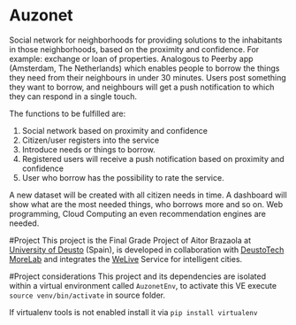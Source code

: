 # Auzonet
Social network for neighborhoods for providing solutions to the inhabitants in those neighborhoods, based on the proximity and confidence. For example: exchange or loan of properties. Analogous to Peerby app (Amsterdam, The Netherlands) which enables people to borrow the things they need from their neighbours in under 30 minutes. Users post something they want to borrow, and neighbours will get a push notification to which they can respond in a single touch.

The functions to be fulfilled are:
1. Social network based on proximity and confidence
2. Citizen/user registers into the service
3. Introduce needs or things to borrow.
4. Registered users will receive a push notification based on proximity and confidence
5. User who borrow has the possibility to rate the service.

A new dataset will be created with all citizen needs in time. A dashboard will show what are the most needed things, who borrows more and so on.
Web programming, Cloud Computing an even recommendation engines are needed.

#Project
This project is the Final Grade Project of Aitor Brazaola at [University of Deusto](http://www.deusto.es) (Spain), is developed in collaboration with [DeustoTech MoreLab](http://morelab.deusto.es) and integrates the [WeLive](http://welive.eu) Service for intelligent cities.

#Project considerations
This project and its dependencies are isolated within a virtual environment called `AuzonetEnv`, to activate this VE
execute `source venv/bin/activate` in source folder.

If virtualenv tools is not enabled install it via `pip install virtualenv`
